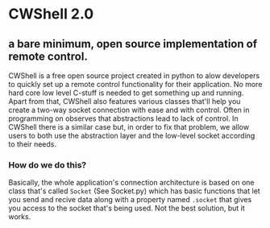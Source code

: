# CWShell 2.0
## a bare minimum, open source implementation of remote control.

CWShell is a free open source project created in python to alow developers to quickly set up a remote control functionality for their application. No more hard core low level C-stuff is needed to get something up and running. Apart from that, CWShell also features various classes that'll help you create a two-way socket connection with ease and with control. Often in programming on observes that abstractions lead to lack of control. In CWShell there is a similar case but, in order to fix that problem, we allow users to both use the abstraction layer and the low-level socket according to their needs.

###  How do we do this?
Basically, the whole application's connection architecture is based on one class that's called `Socket` (See Socket.py) which has basic functions that let you send and recive data along with a property named ```.socket``` that gives you access to the socket that's being used.
Not the best solution, but it works.

